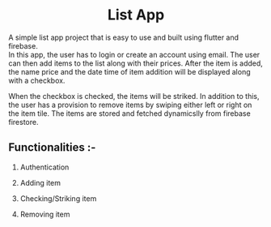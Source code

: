 <div align="center">
<h1> List App </h1>
</div>

A simple list app project that is easy to use and built using flutter and firebase.<br> 
In this app, the user has to login or create an account using email. The user can then add items to the list along with their prices. After the item is added, the name price and the date time of item addition will be displayed along with a checkbox. 

When the checkbox is checked, the items will be striked. In addition to this, the user has a provision to remove items by swiping either left or right on the item tile. The items are stored and fetched dynamicslly from firebase firestore.

## Functionalities :-
1. Authentication

2. Adding item

3. Checking/Striking item

4. Removing item
  
<div id="Bottom"></div>
